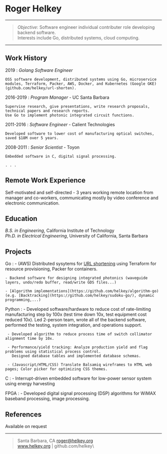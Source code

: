 >
Roger Helkey
=========================

----

> <i>Objective</i>: Software engineer individual contributer role developing backend software.\
>    Interests include Go, distributed systems, cloud computing.

----


Work History
----------

2019
:   <i>Golang Software Engineer</i>

    OSS software development, distributed systems using Go, microservice modules, Terraform, Packer, AWS, Docker, and Kubernetes (Google GKE) (github.com/helkey/url-shorten).

2016-2019
:   <i>Program Manager</i> - UC Santa Barbara

    Supervise research, give presentations, write research proposals, technical papers and research reports.
    Use Go to implement photonic integrated circuit functions.

2011-2016
:   <i>Software Engineer</i> - Calient Technologies

    Developed software to lower cost of manufacturing optical switches, saved $18M over 5 years. 

2008-2011
:    <i>Senior Scientist</i> - Toyon

    Embedded software in C, digital signal processing.

    . . .


Remote Work Experience
------------
Self-motivated and self-directed - 3 years working remote location from manager and co-workers, 
  communicating mostly by video conference and electronic communication.


Education
---------
<i>B.S. in Engineering</i>, California Institute of Technology\
<i>Ph.D. in Electrical Engineering</i>, University of California, Santa Barbara


Projects
------------
Go
:   - (AWS) Distributed sysytems for [URL shortening](https://github.com/helkey/url-shorten) using Terraform for resource provisioning, Packer for containers.

    - Backend software for designing integrated photonics (waveguide layers, undo/redo buffer, read/write GDS files...)

    - [Algorithm implementations](https://github.com/helkey/algorithm-go) (e.g. [Backtracking](https://github.com/helkey/sudoku-go/), dynamic programming,...)
 
Python
:    - Developed software/hardware to reduce cost of rate-limiting manufacturing step by 100x 
            (test time down 10x, test equipment cost reduced 10x).
	 Led 2-person team, wrote all of the backend software, performed the testing, 
	 system integration, and operations support.

     - Developed algorithm to reduce process time of switch collimator alignment time by 10x.

     - Performance/yield tracking: Analyze production yield and flag problems using statistical process control.
       Designed database tables and implemented database schemas.

     - (Javascript/HTML/CSS) Translate Balsamiq wireframes to HTML web pages; Color picker for optimizing CSS themes.

C
:   - Interrupt-driven embedded software for low-power sensor system using energy harvesting

FPGA
:   - Developed digital signal processing (DSP) algorithms for WiMAX baseband processing, image processing. 





References
------------
Available on request

----
> Santa Barbara, CA
> <roger@helkey.org>\
> www.helkey.org | github.com/helkey\

